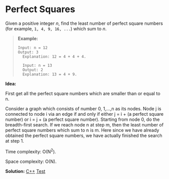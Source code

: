 # Perfect Squares

Given a positive integer *n*, find the least number of perfect square numbers (for example, `1, 4, 9, 16, ...`) which sum to *n*.

> **Example:**
>
> ```
> Input: n = 12
> Output: 3 
>   Explanation: 12 = 4 + 4 + 4.
>   
>   Input: n = 13
>   Output: 2
>   Explanation: 13 = 4 + 9.
> ```



**Idea:** 

First get all the perfect square numbers which are smaller than or equal to n.

Consider a graph which consists of number 0, 1,...,n as its nodes. Node j is connected to node i via an edge if and only if either j = i + (a perfect square number) or i = j + (a perfect square number). Starting from node 0, do the breadth-first search. If we reach node n at step m, then the least number of perfect square numbers which sum to n is m. Here since we have already obtained the perfect square numbers, we have actually finished the search at step 1.



Time complexity: O(N<sup>2</sup>).

Space complexity: O(N).



**Solution:** [C++](./solution.h)	[Test](./Test.cpp)